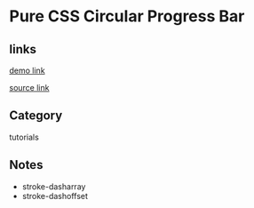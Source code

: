 # Pure CSS Circular Progress Bar

## links
[demo link](https://aldopolojr.github.io/circular-progress-bar/)

[source link](https://youtu.be/Ft73g5Kyknw)

## Category
tutorials

## Notes
- stroke-dasharray
- stroke-dashoffset